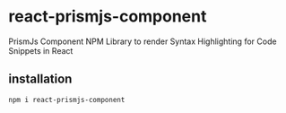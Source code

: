 # react-prismjs-component
PrismJs Component NPM Library to render Syntax Highlighting for Code Snippets in React

## installation
```bash
npm i react-prismjs-component
```